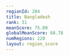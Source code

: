 ```yaml
---
regionId: 204
title: Bangladesh
rank: 31
meanScore: 75.09
globalMeanScore: 68.78
numRegions: 220
layout: region_score
---
```

